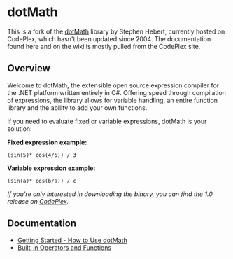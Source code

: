 dotMath 
==================================================

This is a fork of the [dotMath](http://dotmath.codeplex.com/) library by Stephen Hebert, currently hosted on CodePlex, which hasn't been updated since 2004. The documentation found here and on the wiki is mostly pulled from the CodePlex site.

Overview
--------------------------------------------------

Welcome to dotMath, the extensible open source expression compiler for the .NET platform written entirely in C#. Offering speed through compilation of expressions, the library allows for variable handling, an entire function library and the ability to add your own functions.

If you need to evaluate fixed or variable expressions, dotMath is your solution:

**Fixed expression example:**

    (sin(5)* cos(4/5)) / 3

**Variable expression example:**

    (sin(a)* cos(b/a)) / c

_If you're only interested in downloading the binary, you can find the 1.0 release on [CodePlex](http://dotmath.codeplex.com/releases/view/875)._

Documentation
--------------------------------------------------

* [Getting Started - How to Use dotMath](https://github.com/bcwood/dotMath/wiki/Getting-Started)
* [Built-in Operators and Functions](https://github.com/bcwood/dotMath/wiki/Built-in-Operators-and-Functions)
